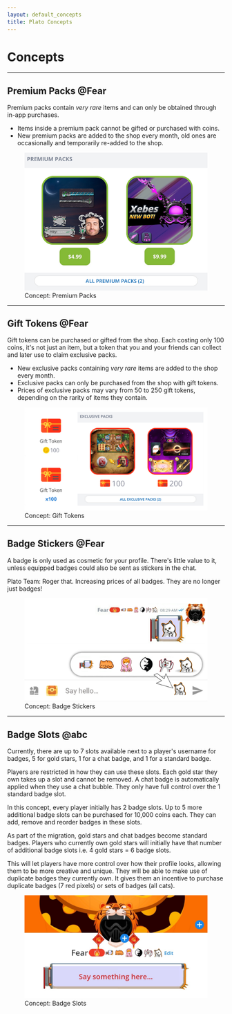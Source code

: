 ```yaml
---
layout: default_concepts
title: Plato Concepts
---
```

# Concepts

<hr>

## Premium Packs @Fear

Premium packs contain *very rare* items and can only be obtained through in-app purchases.

- Items inside a premium pack cannot be gifted or purchased with coins.
- New premium packs are added to the shop every month, old ones are occasionally and temporarily re-added to the shop.

<figure class="figure image-concept">
    <img src="/docs/assets/images/concepts/premiumpacks.png" alt="Premium Packs" />
    <figcaption class="figure-caption">Concept: Premium Packs</figcaption>
</figure>

<hr>

## Gift Tokens @Fear

Gift tokens can be purchased or gifted from the shop. Each costing only 100 coins, it's not just an item, but a token that you and your friends can collect and later use to claim exclusive packs.

- New exclusive packs containing *very rare* items are added to the shop every month.
- Exclusive packs can only be purchased from the shop with gift tokens.
- Prices of exclusive packs may vary from 50 to 250 gift tokens, depending on the rarity of items they contain.

<figure class="figure image-concept">
    <img src="/docs/assets/images/concepts/gifttokens.png" alt="Gift Tokens" />
    <figcaption class="figure-caption">Concept: Gift Tokens</figcaption>
</figure>

<hr>

## Badge Stickers @Fear

A badge is only used as cosmetic for your profile. There's little value to it, unless equipped badges could also be sent as stickers in the chat.

Plato Team: Roger that. Increasing prices of all badges. They are no longer just badges!

<figure class="figure image-concept">
    <img src="/docs/assets/images/concepts/badgestickers.png" alt="Badge Stickers" />
    <figcaption class="figure-caption">Concept: Badge Stickers</figcaption>
</figure>

<hr>

## Badge Slots @abc

Currently, there are up to 7 slots available next to a player's username for badges, 5 for gold stars, 1 for a chat badge, and 1 for a standard badge.

Players are restricted in how they can use these slots. Each gold star they own takes up a slot and cannot be removed. A chat badge is automatically applied when they use a chat bubble. They only have full control over the 1 standard badge slot.

In this concept, every player initially has 2 badge slots. Up to 5 more additional badge slots can be purchased for 10,000 coins each. They can add, remove and reorder badges in these slots.

As part of the migration, gold stars and chat badges become standard badges. Players who currently own gold stars will initially have that number of additional badge slots i.e. 4 gold stars = 6 badge slots.

This will let players have more control over how their profile looks, allowing them to be more creative and unique. They will be able to make use of duplicate badges they currently own. It gives them an incentive to purchase duplicate badges (7 red pixels) or sets of badges (all cats).

<figure class="figure image-concept">
    <img src="/docs/assets/images/concepts/badgeslots.png" alt="Badge Slots" />
    <figcaption class="figure-caption">Concept: Badge Slots</figcaption>
</figure>


